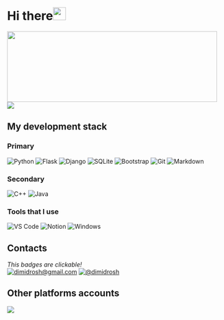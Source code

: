 <h1>Hi there<img src="https://media.giphy.com/media/hvRJCLFzcasrR4ia7z/giphy.gif" width="30px"/><img align="right" src="https://komarev.com/ghpvc/?username=D1midr0sh&style=flat-square&color=lightgrey" alt=""/></h1>
<img align="left" width="490" height="165" src="https://github-readme-stats.vercel.app/api?username=D1midr0sh&show_icons=true&hide_border=false&line_height=20&title_color=f69673&icon_color=1b93c9&show_owner=true"/>
<img src="https://github-readme-streak-stats.herokuapp.com/?user=D1midr0sh&theme=dark"/>
<!-- <img src="https://komarev.com/ghpvc/?username=D1midr0sh&style=flat-square&color=lightgrey" alt=""/> -->

## My development stack

<h3>Primary</h3>
<p>
  <img src="https://img.shields.io/badge/Python-14354C?style=for-the-badge&logo=python&logoColor=white" alt="Python"/>
  <img src="https://img.shields.io/badge/flask-%23000.svg?style=for-the-badge&logo=flask&logoColor=white" alt="Flask"/>
  <img src="https://img.shields.io/badge/Django-092E20?style=for-the-badge&logo=django&logoColor=white" alt="Django"/>
  <img src="https://img.shields.io/badge/SQLite-07405E?style=for-the-badge&logo=sqlite&logoColor=white" alt="SQLite"/>
  <img src="https://img.shields.io/badge/Bootstrap-563D7C?style=for-the-badge&logo=bootstrap&logoColor=white" alt="Bootstrap"/>
  <img src="https://img.shields.io/badge/GIT-E44C30?style=for-the-badge&logo=git&logoColor=white" alt="Git"/>
  <img src="https://img.shields.io/badge/Markdown-000000?style=for-the-badge&logo=markdown&logoColor=white" alt="Markdown"/>
</p>
<h3>Secondary</h3>
<p>
  <img src="https://img.shields.io/badge/C%2B%2B-00599C?style=for-the-badge&logo=c%2B%2B&logoColor=white" alt="C++"/>
  <img src="https://img.shields.io/badge/Java-ED8B00?style=for-the-badge&logo=openjdk&logoColor=white" alt="Java"/>
</p>
<h3>Tools that I use</h3>
<p>
  <img src="https://img.shields.io/badge/Visual_Studio_Code-0078D4?style=for-the-badge&logo=visual%20studio%20code&logoColor=white" alt="VS Code"/>
  <img src="https://img.shields.io/badge/Notion-000000?style=for-the-badge&logo=notion&logoColor=white" alt="Notion"/>
  <img src="https://img.shields.io/badge/Windows-0078D6?style=for-the-badge&logo=windows&logoColor=white" alt="Windows"/>
</p>
<h2>Contacts</h2>
<i>This badges are clickable!</i><br>
<a href="mailto:dimidrosh@gmail.com"><img src="https://img.shields.io/badge/Gmail-D14836?style=for-the-badge&logo=gmail&logoColor=white" alt="dimidrosh@gmail.com"/></a>
<a href="https://t.me/dimidrosh"><img src="https://img.shields.io/badge/Telegram-2CA5E0?style=for-the-badge&logo=telegram&logoColor=white" alt="@dimidrosh"/></a>
<h2>Other platforms accounts</h2>
<a href="https://leetcode.com/dimidrosh/"><img src="https://img.shields.io/badge/-LeetCode-FFA116?style=for-the-badge&logo=LeetCode&logoColor=black"/></a>
